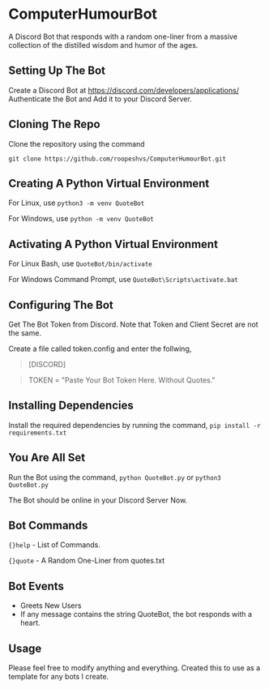 # ComputerHumourBot

A Discord Bot that responds with a random one-liner from a massive collection of the distilled wisdom and humor of the ages.

## Setting Up The Bot

Create a Discord Bot at https://discord.com/developers/applications/
Authenticate the Bot and Add it to your Discord Server.

## Cloning The Repo

Clone the repository using the command

`git clone https://github.com/roopeshvs/ComputerHumourBot.git`

## Creating A Python Virtual Environment

For Linux, use
`python3 -m venv QuoteBot`

For Windows, use
`python -m venv QuoteBot`

## Activating A Python Virtual Environment

For Linux Bash, use
`QuoteBot/bin/activate`

For Windows Command Prompt, use
`QuoteBot\Scripts\activate.bat`

## Configuring The Bot

Get The Bot Token from Discord.
Note that Token and Client Secret are not the same.

Create a file called token.config and enter the follwing,
> [DISCORD]

> TOKEN = "Paste Your Bot Token Here. Without Quotes."

## Installing Dependencies

Install the required dependencies by running the command,
`pip install -r requirements.txt`

## You Are All Set

Run the Bot using the command,
`python QuoteBot.py` or `python3 QuoteBot.py`

The Bot should be online in your Discord Server Now.

## Bot Commands

`{}help` - List of Commands.

`{}quote` - A Random One-Liner from quotes.txt

## Bot Events

- Greets New Users
- If any message contains the string QuoteBot, the bot responds with a heart.

## Usage

Please feel free to modify anything and everything.
Created this to use as a template for any bots I create.